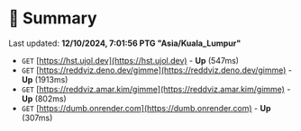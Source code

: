 # 📖 Summary
Last updated: **12/10/2024, 7:01:56 PTG "Asia/Kuala_Lumpur"**

- `GET` [https://hst.ujol.dev](https://hst.ujol.dev) - **Up** (547ms)
- `GET` [https://reddviz.deno.dev/gimme](https://reddviz.deno.dev/gimme) - **Up** (1913ms)
- `GET` [https://reddviz.amar.kim/gimme](https://reddviz.amar.kim/gimme) - **Up** (802ms)
- `GET` [https://dumb.onrender.com](https://dumb.onrender.com) - **Up** (307ms)
